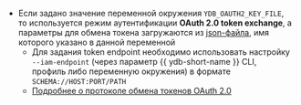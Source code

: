 - Если задано значение переменной окружения `YDB_OAUTH2_KEY_FILE`, то используется режим аутентификации **OAuth 2.0 token exchange**, а параметры для обмена токена загружаются из [json-файла](reference/ydb-sdk/ath.md#oauth2-key-file-format), имя которого указано в данной переменной
    - Для задания token endpoint необходимо использовать настройку `--iam-endpoint` (через параметр {{ ydb-short-name }} CLI, профиль либо переменную окружения) в формате `SCHEMA://HOST:PORT/PATH`
    - [Подробнее о протоколе обмена токенов OAuth 2.0](https://www.rfc-editor.org/rfc/rfc8693)
